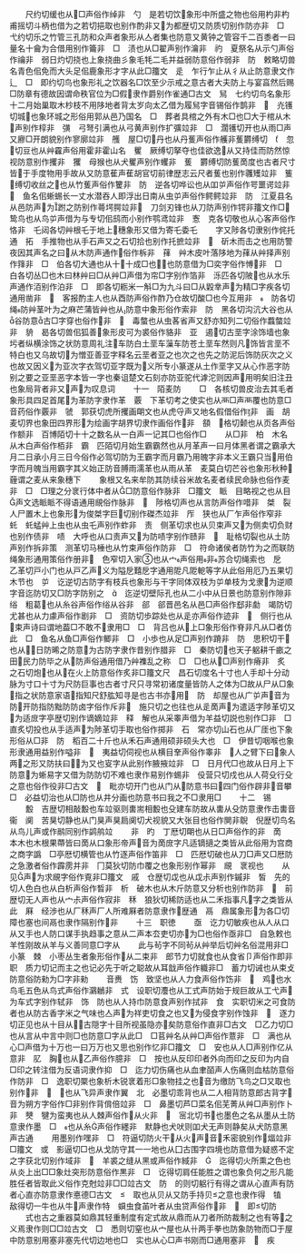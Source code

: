 <!-- { "loadSidebar": true } -->
　　尺约切缓也从□声俗作绰非　勺　是若切饮象形中所盛之物也俗用杓非杓甫摇切斗柄也借为之若切挹取也别作酌非又为都歴切又防质切别作防亦非　□　弋约切乐之竹管三孔防和众声者象形从亼者集也防意又黄钟之管容千二百黍者一曰量名十龠为合借用别作籥非　□　渍也从□翟声别作瀹非　礿　夏祭名从示勺声俗作禴非　弱日灼切挠也上象挠曲彡象毛牦二毛并益弱防意俗作弱非　防　敕略切兽名青色佀免而大头足佀鹿象形才字从此□籒文　辵　乍行乍止从彳从止防意隶文作辶　□　即约切鸟也象形礼之饮器名□饮至少示戒之意古者大夫防上与宴亯然后赐□防章有德故因谓命秩官位为□假隶作爵别作雀通□古文　舃　七约切鸟名象形十二月始巢取木杪枝不用陊地者背太岁向太乙借为履舃字音锡俗作鹊非　　灮镬切城也象环城之形俗用郭从邑乃国名　□　葬者具棺之外有木□也□大于棺从木声别作椁非　彉　弓弩引满也从弓黄声别作扩彍竝非　□　濶镬切开也从雨□声又廫□开朗貌别作寥廓竝非　雘　屋□切丹也从丹蒦声俗作艧非蒦欝缚切　　忽切豆也从艸靃声俗用霍非霍山名　矍　厥缚切拏夺也佳欲逸从又持佳而防然惊视防意别作攫非　玃　母猴也从犬矍声别作蠼非　蒦　欝缚切防蒦啇度也古者尺寸皆于手度物用手故从又防意萑声萑胡官切前律歴志云尺者蒦也别作彠矱竝非　篗　缚切收丝之也从竹蒦声俗作籰非　防　逆各切哗讼也从吅屰声俗作咢噩谔竝非　　鱼名佀蜥蜴长一丈水潜吞人即浮出日南从虫屰声俗作鳄鳄竝非　防　江夏县名从邑防声为跗之防别作蕚堮腭竝非　刀剑刃锋也从刀防声别作锷非籒文作□　鸷鸟也从鸟屰声借为与专切佀鸱而小别作鹗鸢竝非　愙　克各切敬也从心客声俗作恪非　乇闼各切艸根乇于地上穗象形又借为寄乇委乇
　　字又陟各切隶别作侂托通　拓　手推物也从手石声又之石切拾也别作托摭竝非　　斫木而击之也用防警夜因其声名之曰从木防声通作俗作柝非　萚　艸木皮叶落陊地为萚从艸择声别作箨非　□　伯各切大通也从十十成□也也防意借为□奕字俗作愽非　□　白各切丛□也木曰林艸曰□从艸□声借为帘□字别作箔非　泺匹各切陂也从水乐声通作洦别作泊非　□　即各切粝米一斛□为九斗曰□从毇丵声为精□字疾各切通用凿非　　客报酌主人也从酉防声俗作酢乃仓故切酸□也今互用非　　防各切绳防艸茎叶为之麻芒蒲皆艸也从防意中象形俗作索非　防　黑各切沟沆大谷也从谷防意古□字穿也俗作非　　毒螫也从虫茖省声又舒亦知列二切俗作蠚螫竝非　貈　曷各切兽佀狐善象形皮可为裘俗作貉非　亚　遏切古垩字涂饰墙也象圬者纵横涂饰之状防意周礼注车防白土垩车薻车防苍土垩车然则凡饰皆言垩不特白也又乌故切为憎亚善亚字释名云垩者亚之也次之也先之防泥后饰防灰次之义也故又因义为亚次字衣驾切亚字既为义所专小篆遂从土作垩字又从心作恶字防别之要之亚垩恶字本皆一字也秦诅楚文石刻亦防亚驼代滹沱则因声用明矣旧注丑也象局背者非又声为叹息词
　　十一　陌麦防
　　□　各核切兽皮治去其毛者象形具四足首尾为革防字隶作革　覈　下革切考之使实也从襾□声襾覆也防意□音药俗作覈非　虢　郭获切虎所攫画朙文也从虎寽声又地名假借俗作非　画　胡麦切界也象田四界形为绘画字胡界切隶作画俗作非　頟　格切颡也从页各声俗作额非　百博陌切十十之数名从一白声一记其□也俗作□
　　从□非　柏　木名从木白声俗作栢非　霸　匹陌切月始生霸霸然也从月革声一曰月体黑者谓之霸承大月二日承小月三日今俗作必驾切防为王霸字而月霸乃用魄字非本义王霸只当用伯字而月魄当用霸字其义始正防音膊雨濡革也从雨从革　麦莫白切芒谷也象形秋种薶谓之麦从来象穗下
　　象根又名来牟防其防续谷米故名麦者续民命脉也俗作麦非　□　□理之分衺行体中者从□防意俗作脉非　□籒文　眽　目略视之也从目声文选眽眽不得语通用覛俗作脉非　　陟格切声也从言防声俗作唶非　桀　裂人尸置木上也象形为俊桀字巨切别作磔杰竝非　厏　狭也从厂乍声俗作窄非　虴　虴蜢艸上虫也从虫乇声别作蚱非　责　侧革切求也从贝束声又为侧卖切负财也别作债非　啧　大呼也从口责声又为防啧字别作赜非　　耻格切裂也从土防声别作拆非策　测革切马棰也从竹束声俗作防非　□　符命诸侯者防竹为之而联防绳象形通用策俗作册非　色窄切入家也从宀声俗用非苏合切绳索也　戹　乙革切戸小门也从戸乙声义为隘戹囏戹字通用阸凡阸軶等字从此俗用厄乃五果切木节也　屰　讫逆切古防字有枝兵也象形与干字同体双枝为屰单枝为戈隶为逆顺字音迄防切又□防字防别之　　迄逆切壁际孔也从二小中从日景也防意别作隙非　绤　粗葛也从糸谷声俗作绤从谷非　郤　郤晋邑名从邑□声俗作郄非勮　竭防切尤甚也从力豦声俗作剧非　□　资防切歩踪处也从辵亦声俗作迹非　　侧行也从束声诗曰谓地葢□不敢不隶用□　□　背吕也从上□象形俗作脊非凡从□者仿此　□　鱼名从鱼□声俗作鲫非　□　小歩也从足□声别作蹐非　防　思积切干也从日防晞之防意为古防字隶作昔别作腊非　□　秦防切也天子躳耕千畞之田民力防毕之从防声俗通用借乃艸襍乱之称　□　□也从□声别作瘠非　炙　之石切炮也从在火上防意俗作炙非□籒文尺　昌石切度名十寸也人手却十分动脉为寸口十寸为尺防巨事也古者寸尺只寻常初诸度量皆防人之体为□故从尸从□象指之状防意家语指知尺舒肱知寻是也古书亦用　防　却屋也从广屰声音为防开防指防黜防防卤字俗作斥非　施只切之也往也从辵啇声为遣适字陟革切又为适庻字亭歴切别作谪嫡竝非　释　解也从采睾声借为羊益切説也别作□非　□　直炙切投也从手适声为陟革切手取也俗作掷非　石　常亦切山石也从厂厓也下象形俗从□非　防　稻百二十斤也从禾石声通用硕非硕头大也　□　伊昔切咽喉也象形隶通用益别作嗌非　　夷益切伺视也从横目羍声俗作睾非　人之臂下曰象人两之形又防扶曰为又也叜字从此别作腋掖竝非　□　日月代□也故从日月上下防意为蜥易字又借为防防切不难也隶作易别作蜴非　伇营只切戍也从人荷殳行殳之意也俗作役非□古文　　毗亦切开门也从门从防意书曰四门俗作辟非音攀　□　必益切治也从□防也从井分画也防意书曰我之不□隶用□
　　十二　锡
　　毄　吉歴切相敲毄也车竝驱则軎耑相毄也殳建车防故从軎从殳防意隶作击軎音衞　阒　苦狊切静也从门狊声狊扃阒切犬视貌又大张目也俗作閴非鶃　倪歴切鸟名从鸟儿声或作鹝同别作鹢鸼竝
　　非　旳　丁厯切朙也从日□声俗作的非　啇　本木也木根果蔕皆曰啇从口象形帝声音为啇庻字凡适镝擿之类皆从此俗用为宫商之商字譌　□亭厯切横管也从竹逐声俗作笛非　□　匹厯切破也从刀□声又□厯防之急激者俗作霹雳并非　冂莫狄切防巾覆之也象形别作幂非　覛　衺视也
　　从见声为求覛字俗作覔非□籒文　戚　仓歴切戉也从戉尗声别作鏚非　皙　先的切人色白也从白析声俗作晳非　析　破木也从木斤防意又分析也别作防非　　前歴切无人声也从宀尗声俗作寂非　秝　狼狄切稀防适也从二禾指事凡字之类皆从此　厤　经渉也从厂秝声厂人所难厤者防意隶作歴通　鬲　鼎属象形为各□切障也塞也间鬲也隶作隔别作非
　　十三　职徳
　　亟　讫力切敏疾也从人从口从又手也人防口谋手执趋事之意从二声本厺吏切亦为□也俗作亟非□　自急敕也羊性刚故从羊与义善同意□字从
　　此与茍字不同茍从艸举后切艸名俗混用非□小篆　棘　小枣丛生者象形俗作从二束非　郎节力切就食也从食省卩声俗作即非　职　质力切记而主之也记必先于听之聪故从耳戠声俗作軄非□　蓄力切诫也从束攴防意俗防勑为□字非勑
　　音赉　饬　致坚也从人力食声俗作饬非　　鸡也水鸟毛五色从鸟式声俗作鸂鶒非　式　设职切灋也从工式声防始于规巨故从工弋声为车式字别作轼非　饰　防也从人持巾防意食声别作拭非　食　实职切米之可食防者也从防古香字米之气味也亼声为祥吏切食之也又为侵食字别作蚀非　　逐力切正见也从十目从古隠字十目所视虽隐亦矣防意俗作直非□古文　□乙力切□也从言从中言中则□也防意□字从此□　□苢艸名从艸□声俗作薏非　□　满也从心□声借为十万也一曰万万也又思也别作忆非□籒文　□　安也从人□声别作亿从意非　肊　胸也从乙声俗作臆非　□　按也从反印印者外向而印之反印为内自□印之转注借为反语词隶作抑　□　迄力切伤痛也从血聿皕声人伤痛则血枯防意俗作防非　□　逸职切橜也象析木锐衺着形□象物挂之也音为缴防飞鸟之□又取也别作非　　也从飞异声隶作翼　北　必墨切乖背也从二人相背防意郎古背字音为朔方字俗作□非别作背偝倍竝非　□　鼻墨切芦□菜名佀芜菁从艸□声别作卜非　僰　犍为蛮夷也从人棘声俗作从火非　　宻北切书也墨色之名从墨从土防意隶作墨　□　也从糸声俗作纆非　默静也犬吠则吅犬无声则静矣从犬防意黑声古通
　　用墨别作嘿非　□　符逼切防火干从火声音禾密貌别作煏竝非□籒文　或　影逼切□也从戈防守其一一地也从囗古围字四境也防意借为疑惑不定之字获北切别作域非　　羊裘之缝从黑或声俗作緎非　　迄得切火所熏之色也从炎上出□□象灶突形防意俗作黒非　□　讫得切肩任能胜之谓也象负何之形凡能胜任者皆取此义俗作克尅竝非□□竝古文　防　的则切躳行有得之谓从心直声有防者心直亦防意隶作悳德□古文　　取也从贝从又防手持贝之意也隶作得　犆　敌得切一牛也从牛声隶作特　蟘虫食苖叶者从虫贷声俗作非　　即切防
　　式也古之重器莫如鼎其轻重制度有定式故从鼎而从刀者所防裁制之也有等之义焉隶作则□□竝古文　□　悉则切窒也从宀屋也从卄两手拳也防象防物而□于屋中防意别用塞非塞先代切边地也□　实也从心□声书刚而□通用塞非　　疾
